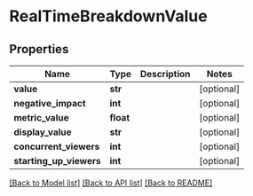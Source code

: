 # RealTimeBreakdownValue

## Properties
Name | Type | Description | Notes
------------ | ------------- | ------------- | -------------
**value** | **str** |  | [optional]
**negative_impact** | **int** |  | [optional]
**metric_value** | **float** |  | [optional]
**display_value** | **str** |  | [optional]
**concurrent_viewers** | **int** |  | [optional]
**starting_up_viewers** | **int** |  | [optional]

[[Back to Model list]](../README.md#documentation-for-models) [[Back to API list]](../README.md#documentation-for-api-endpoints) [[Back to README]](../README.md)


